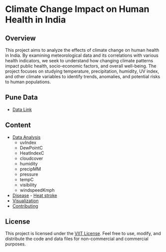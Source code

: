 # Climate Change Impact on Human Health in India

## Overview

This project aims to analyze the effects of climate change on human health in India. By examining meteorological data and its correlations with various health indicators, we seek to understand how changing climate patterns impact public health, socio-economic factors, and overall well-being. The project focuses on studying temperature, precipitation, humidity, UV index, and other climate variables to identify trends, anomalies, and potential risks to human populations.

## Pune Data
- [Data Link](https://www.kaggle.com/code/dipakdeshmukh/pune-weather-data/input)


## Content

- [Data Analysis](#analysis)
    - uvIndex
    - DewPointC
    - HeatIndexC
    - cloudcover
    - humidity
    - precipMM
    - pressure
    - tempC
    - visibility
    - windspeedKmph
- [Disease](#)
      - [Heat stroke](https://www.firstaidpro.com.au/heatstroke-first-aid/)
- [Visualization](#visualization)
- [Contributing](#contributing)



## License

This project is licensed under the [VIIT License](LICENSE). Feel free to use, modify, and distribute the code and data files for non-commercial and commercial purposes.
